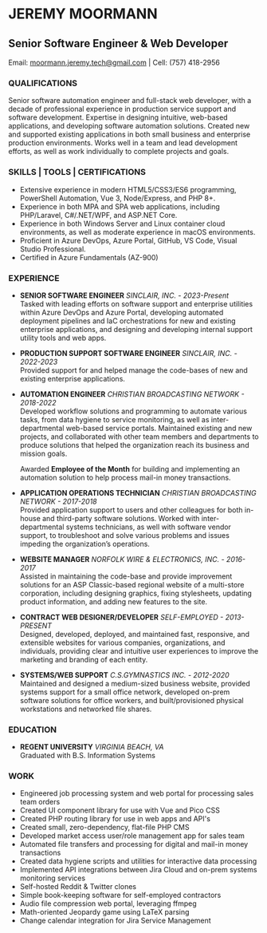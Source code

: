# JEREMY MOORMANN
## Senior Software Engineer & Web Developer
Email: [moormann.jeremy.tech@gmail.com](mailto:moormann.jeremy.tech@gmail.com) | Cell: (757) 418-2956

### QUALIFICATIONS
Senior software automation engineer and full-stack web developer, with a decade of professional	experience in production service support and software development. Expertise in designing intuitive, web-based applications, and developing software automation solutions. Created new and supported existing applications in both small business and enterprise	production environments. Works well in a team and lead development efforts, as well as work individually to complete projects and goals.

### SKILLS | TOOLS | CERTIFICATIONS
- Extensive experience in modern HTML5/CSS3/ES6 programming, PowerShell Automation, Vue 3, Node/Express, and PHP 8+.
- Experience in both MPA and SPA web applications, including PHP/Laravel, C#/.NET/WPF, and ASP.NET Core.
- Experience in both Windows Server and Linux container cloud environments, as well as moderate experience in macOS environments.
- Proficient in Azure DevOps, Azure Portal, GitHub, VS Code, Visual Studio Professional.
- Certified in Azure Fundamentals (AZ-900)

### EXPERIENCE
- **SENIOR SOFTWARE ENGINEER** *SINCLAIR, INC. - 2023-Present*\
  Tasked with leading efforts on software support and enterprise utilities within Azure DevOps and Azure Portal, developing automated deployment pipelines and IaC orchestrations for new and existing enterprise applications, and designing and developing internal support utility tools and web apps.

- **PRODUCTION SUPPORT SOFTWARE ENGINEER** *SINCLAIR, INC. - 2022-2023*\
  Provided support for and helped manage the code-bases of new and existing enterprise applications.

- **AUTOMATION ENGINEER** *CHRISTIAN BROADCASTING NETWORK - 2018-2022*\
  Developed workflow solutions and programming to automate various tasks, from data hygiene to service monitoring, as well as inter-departmental web-based service portals. Maintained existing and new projects, and collaborated with other team members and departments to produce solutions that helped the organization reach its business and mission goals.

  Awarded **Employee of the Month** for building and implementing an automation solution to help process mail-in money transactions.

- **APPLICATION OPERATIONS TECHNICIAN** *CHRISTIAN BROADCASTING NETWORK - 2017-2018*\
  Provided application support to users and other colleagues for both in-house and third-party software solutions. Worked with inter-departmental systems technicians, as well with software vendor support, to troubleshoot and solve various problems and issues impeding the organization’s operations.

- **WEBSITE MANAGER** *NORFOLK WIRE & ELECTRONICS, INC. - 2016-2017*\
  Assisted in maintaining the code-base and provide improvement solutions for an ASP Classic-based regional website of a multi-store corporation, including designing graphics, fixing stylesheets, updating product information, and adding new features to the site.

- **CONTRACT WEB DESIGNER/DEVELOPER** *SELF-EMPLOYED - 2013-PRESENT*\
  Designed, developed, deployed, and maintained fast, responsive, and extensible websites for various companies, organizations, and individuals, providing clear and intuitive user experiences to improve the marketing and branding of each entity.

- **SYSTEMS/WEB SUPPORT** *C.S.GYMNASTICS INC. - 2012-2020*\
  Maintained and designed a medium-sized business website, provided systems support for a small office network, developed on-prem software solutions for office workers, and built/provisioned physical workstations and networked file shares.

### EDUCATION
- **REGENT UNIVERSITY** *VIRGINIA BEACH, VA*\
  Graduated with B.S. Information Systems
  
### WORK
- Engineered job processing system and web portal for processing sales team orders
- Created UI component library for use with Vue and Pico CSS
- Created PHP routing library for use in web apps and API's
- Created small, zero-dependency, flat-file PHP CMS
- Developed market access user/role management app for sales team
- Automated file transfers and processing for digital and mail-in money transactions
- Created data hygiene scripts and utilities for interactive data processing
- Implemented API integrations between Jira Cloud and on-prem systems monitoring services
- Self-hosted Reddit & Twitter clones
- Simple book-keeping software for self-employed contractors
- Audio file compression web portal, leveraging ffmpeg
- Math-oriented Jeopardy game using LaTeX parsing
- Change calendar integration for Jira Service Management
